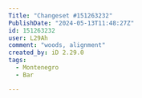 ```yaml
---
Title: "Changeset #151263232"
PublishDate: "2024-05-13T11:48:27Z"
id: 151263232
user: L29Ah
comment: "woods, alignment"
created_by: iD 2.29.0
tags:
  - Montenegro
  - Bar

---
```

